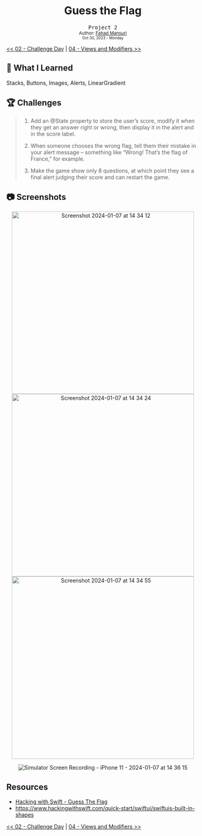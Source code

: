 <div align="center">
  <h1>Guess the Flag</h1>
  <samp>Project 2</samp>
  <br/>

  <sub>
    Author: <a href="https://github.com/ItsLuciferBC" target="_blank">Fahad Mansuri</a>
    <br>
    <small>Oct 30, 2023 - Monday</small>
  </sub>
</div>

[<< 02 - Challenge Day](../02%20-%20Challenge%20Day/) | [04 - Views and Modifiers >>](../04%20-%20Views%20and%20Modifiers/)

## 📝 What I Learned

Stacks, Buttons, Images, Alerts, LinearGradient


## 🏆 Challenges

> 1. Add an @State property to store the user’s score, modify it when they get an answer right or wrong, then display it in the alert and in the score label.
>
>
> 1. When someone chooses the wrong flag, tell them their mistake in your alert message – something like “Wrong! That’s the flag of France,” for example.
>
>
> 1. Make the game show only 8 questions, at which point they see a final alert judging their score and can restart the game.
>

## 📷 Screenshots

<div align="center">
<img width="476" alt="Screenshot 2024-01-07 at 14 34 12" src="https://github.com/ItsLuciferBC/100SwiftUI/assets/83160142/f116ab4c-7d95-43e4-960f-ef948aa7657f">
<img width="476" alt="Screenshot 2024-01-07 at 14 34 24" src="https://github.com/ItsLuciferBC/100SwiftUI/assets/83160142/7854a7cc-3069-4a4c-8ce5-bd1d54daeb36">
<img width="476" alt="Screenshot 2024-01-07 at 14 34 55" src="https://github.com/ItsLuciferBC/100SwiftUI/assets/83160142/b1ed3f67-2267-4ef2-83e6-257218b4a37f">

![Simulator Screen Recording - iPhone 11 - 2024-01-07 at 14 36 15](https://github.com/ItsLuciferBC/100SwiftUI/assets/83160142/85584357-da8c-4fd8-9b5a-12cc5fa1ac55)

</div>

## Resources

- [Hacking with Swift - Guess The Flag](https://www.hackingwithswift.com/books/ios-swiftui/guess-the-flag-wrap-up)
- https://www.hackingwithswift.com/quick-start/swiftui/swiftuis-built-in-shapes

[<< 02 - Challenge Day](../02%20-%20Challenge%20Day/) | [04 - Views and Modifiers >>](../04%20-%20Views%20and%20Modifiers/)
